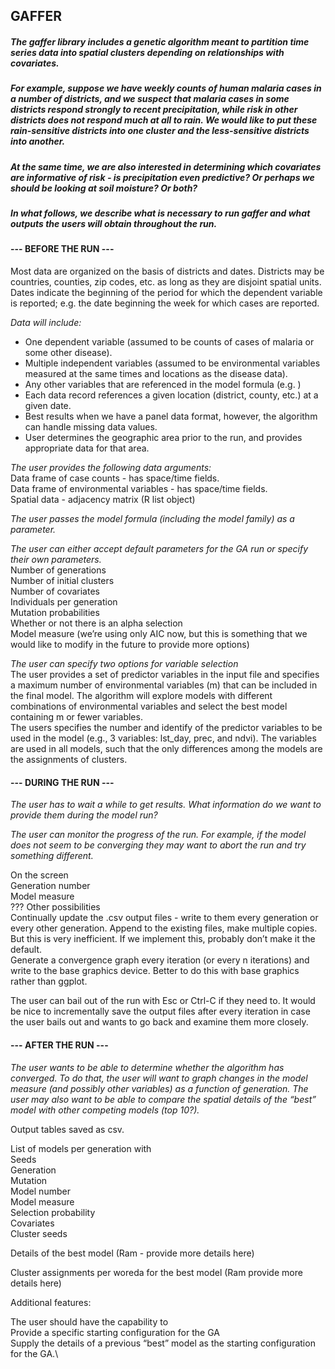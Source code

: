 ## GAFFER 

##### The gaffer library includes a genetic algorithm meant to partition time series data into spatial clusters depending on relationships with covariates.

##### For example, suppose we have weekly counts of human malaria cases in a number of districts, and we suspect that malaria cases in some districts respond strongly to recent precipitation, while risk in other districts does not respond much at all to rain. We would like to put these rain-sensitive districts into one cluster and the less-sensitive districts into another.

##### At the same time, we are also interested in determining which covariates are informative of risk - is precipitation even predictive? Or perhaps we should be looking at soil moisture? Or both?

##### In what follows, we describe what is necessary to run gaffer and what outputs the users will obtain throughout the run.

#### --- BEFORE THE RUN ---

Most data are organized on the basis of districts and dates. Districts may be countries, counties, zip codes, etc. as long as they are disjoint spatial units. Dates indicate the beginning of the period for which the dependent variable is reported; e.g. the date beginning the week for which cases are reported.

*Data will include:*

- One dependent variable (assumed to be counts of cases of malaria or some other disease).
- Multiple independent variables (assumed to be environmental variables measured at the same times and locations as the disease data).
- Any other variables that are referenced in the model formula (e.g. )
- Each data record references a given location (district, county, etc.) at a given date.
- Best results when we have a panel data format, however, the algorithm can handle missing data values.
- User determines the geographic area prior to the run, and provides appropriate data for that area.



*The user provides the following data arguments:*\
Data frame of case counts - has space/time fields.\
Data frame of environmental variables - has space/time fields.\
Spatial data - adjacency matrix (R list object)

*The user passes the model formula (including the model family) as a parameter.*

*The user can either accept default parameters for the GA run or specify their own parameters.*\
Number of generations\
Number of initial clusters\
Number of covariates\
Individuals per generation\
Mutation probabilities\
Whether or not there is an alpha selection\
Model measure (we’re using only AIC now, but this is something that we would like to modify in the future to provide more options)

*The user can specify two options for variable selection*\
The user provides a set of predictor variables in the input file and specifies a maximum number of environmental variables (m) that can be included in the final model. The algorithm will explore models with different combinations of environmental variables and select the best model containing m or fewer variables.\
The users specifies the number and identify of the predictor variables to be used in the model (e.g., 3 variables: lst_day, prec, and ndvi). The variables are used in all models, such that the only differences among the models are the assignments of clusters.

#### --- DURING THE RUN ---

*The user has to wait a while to get results. What information do we want to provide them during the model run?*

*The user can monitor the progress of the run. For example, if the model does not seem to be converging they may want to abort the run and try something different.*

On the screen\
Generation number\
Model measure\
???
Other possibilities\
Continually update the .csv output files - write to them every generation or every other generation. Append to the existing files, make multiple copies. But this is very inefficient. If we implement this, probably don’t make it the default.\
Generate a convergence graph every iteration (or every n iterations) and write to the base graphics device. Better to do this with base graphics rather than ggplot.

The user can bail out of the run with Esc or Ctrl-C if they need to. It would be nice to incrementally save the output files after every iteration in case the user bails out and wants to go back and examine them more closely.

#### --- AFTER THE RUN ---

*The user wants to be able to determine whether the algorithm has converged. To do that, the user will want to graph changes in the model measure (and possibly other variables) as a function of generation. The user may also want to be able to compare the spatial details of the “best” model with other competing models (top 10?).*

Output tables saved as csv.

List of models per generation with\
Seeds\
Generation\
Mutation\
Model number\
Model measure\
Selection probability\
Covariates\
Cluster seeds

Details of the best model (Ram - provide more details here)

Cluster assignments per woreda for the best model (Ram provide more details here)


Additional features:

The user should have the capability to\
Provide a specific starting configuration for the GA\
Supply the details of a previous “best” model as the starting configuration for the GA.\



